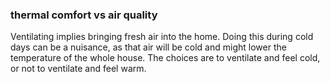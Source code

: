 ### thermal comfort vs air quality

Ventilating implies bringing fresh air into the home. Doing this during
cold days can be a nuisance, as that air will be cold and might lower the
temperature of the whole house. The choices are to ventilate and feel
cold, or not to ventilate and feel warm.